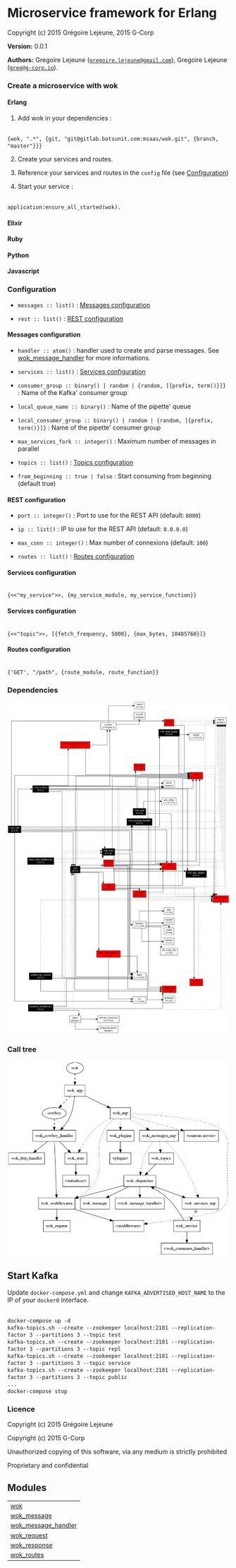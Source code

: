 

# Microservice framework for Erlang #

Copyright (c) 2015 Grégoire Lejeune, 2015 G-Corp

__Version:__ 0.0.1

__Authors:__ Gregoire Lejeune ([`gregoire.lejeune@gmail.com`](mailto:gregoire.lejeune@gmail.com)), Gregoire Lejeune ([`greg@g-corp.io`](mailto:greg@g-corp.io)).



### Create a microservice with wok ###


#### Erlang ####

1. Add wok in your dependencies :

```

{wok, ".*", {git, "git@gitlab.botsunit.com:msaas/wok.git", {branch, "master"}}}

```

2. Create your services and routes.

3. Reference your services and routes in the `config` file (see [Configuration](https://gitlab.botsunit.com/msaas/wok/tree/refactoring/doc/README.md#conf))

3. Start your service :

```

application:ensure_all_started(wok).

```


#### Elixir ####


#### Ruby ####


#### Python ####


#### Javascript ####
<a name="conf"></a>

### Configuration ###

* `messages :: list()` : [Messages configuration](https://gitlab.botsunit.com/msaas/wok/tree/refactoring/doc/README.md#messages_conf)

* `rest :: list()` : [REST configuration](https://gitlab.botsunit.com/msaas/wok/tree/refactoring/doc/README.md#rest_conf)

<a name="messages_conf"></a>

#### Messages configuration ####

* `handler :: atom()` : handler used to create and parse messages. See [wok_message_handler](https://gitlab.botsunit.com/msaas/wok_message_handler) for more informations.

* `services :: list()` : [Services configuration](https://gitlab.botsunit.com/msaas/wok/tree/refactoring/doc/README.md#services_conf)

* `consumer_group :: binary() | random | {random, [{prefix, term()}]}` : Name of the Kafka' consumer group

* `local_queue_name :: binary()` : Name of the pipette' queue

* `local_consumer_group :: binary() | random | {random, [{prefix, term()}]}` : Name of the pipette' consumer group

* `max_services_fork :: integer()` : Maximum number of messages in parallel

* `topics :: list()` : [Topics configuration](https://gitlab.botsunit.com/msaas/wok/tree/refactoring/doc/README.md#topic_conf)

* `from_beginning :: true | false` : Start consuming from beginning (default true)

<a name="rest_conf"></a>

#### REST configuration ####

* `port :: integer()` : Port to use for the REST API (default: `8080`)

* `ip :: list()` : IP to use for the REST API (default: `0.0.0.0`)

* `max_conn :: integer()` : Max number of  connexions (default: `100`)

* `routes :: list()` : [Routes configuration](https://gitlab.botsunit.com/msaas/wok/tree/refactoring/doc/README.md#routes_conf)

<a name="services_conf"></a>

#### Services configuration ####

```

{<<"my_service">>, {my_service_module, my_service_function}}

```
<a name="topics_conf"></a>

#### Services configuration ####

```

{<<"topic">>, [{fetch_frequency, 5000}, {max_bytes, 10485760}]}

```
<a name="routes_conf"></a>

#### Routes configuration ####

```

{'GET', "/path", {route_module, route_function}}

```


### Dependencies ###

![](images/wok.deps.png)


### Call tree ###

![](images/wok.call.png)


## Start Kafka ##

Update `docker-compose.yml` and change `KAFKA_ADVERTISED_HOST_NAME` to the IP of your `docker0` interface.

```

docker-compose up -d
kafka-topics.sh --create --zookeeper localhost:2181 --replication-factor 3 --partitions 3 --topic test
kafka-topics.sh --create --zookeeper localhost:2181 --replication-factor 3 --partitions 3 --topic repl
kafka-topics.sh --create --zookeeper localhost:2181 --replication-factor 3 --partitions 3 --topic service
kafka-topics.sh --create --zookeeper localhost:2181 --replication-factor 3 --partitions 3 --topic public
...
docker-compose stop

```


### Licence ###

Copyright (c) 2015 Grégoire Lejeune

Copyright (c) 2015 G-Corp

Unauthorized copying of this software, via any medium is strictly prohibited

Proprietary and confidential


## Modules ##


<table width="100%" border="0" summary="list of modules">
<tr><td><a href="https://gitlab.botsunit.com/msaas/wok/tree/refactoring/doc/wok.md" class="module">wok</a></td></tr>
<tr><td><a href="https://gitlab.botsunit.com/msaas/wok/tree/refactoring/doc/wok_message.md" class="module">wok_message</a></td></tr>
<tr><td><a href="https://gitlab.botsunit.com/msaas/wok/tree/refactoring/doc/wok_message_handler.md" class="module">wok_message_handler</a></td></tr>
<tr><td><a href="https://gitlab.botsunit.com/msaas/wok/tree/refactoring/doc/wok_request.md" class="module">wok_request</a></td></tr>
<tr><td><a href="https://gitlab.botsunit.com/msaas/wok/tree/refactoring/doc/wok_response.md" class="module">wok_response</a></td></tr>
<tr><td><a href="https://gitlab.botsunit.com/msaas/wok/tree/refactoring/doc/wok_routes.md" class="module">wok_routes</a></td></tr></table>

